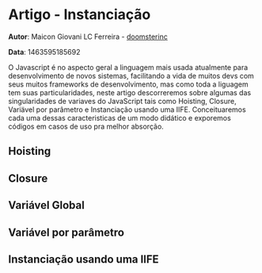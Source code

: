 # Artigo - Instanciação
**Autor**: Maicon Giovani LC Ferreira - [doomsterinc](https://github.com/doomsterinc)

**Data**: 1463595185692

O Javascript é no aspecto geral a linguagem mais usada atualmente para desenvolvimento de novos sistemas, facilitando a vida de muitos devs com seus muitos frameworks de desenvolvimento, mas como toda a liguagem tem suas particularidades, neste artigo descorreremos sobre algumas das singularidades de variaves do JavaScript tais como Hoisting, Closure, Variävel por parâmetro e Instanciação usando uma IIFE. Conceituaremos cada uma dessas caracteristicas de um modo didático e exporemos códigos em casos de uso pra melhor absorção.

## Hoisting

## Closure

## Variável Global

## Variável por parâmetro

## Instanciação usando uma IIFE